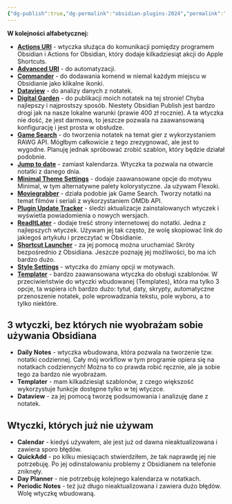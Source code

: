 ```yaml
---
{"dg-publish":true,"dg-permalink":"obsidian-plugins-2024","permalink":"/obsidian-plugins-2024/","tags":["WeblogPoMo2024","Obsidian"]}
---
```



**W kolejności alfabetycznej:**

- **[Actions URI](obsidian://show-plugin?id=actions-uri)** - wtyczka służąca do komunikacji pomiędzy programem Obsidian i Actions for Obsidian, który dodaje kilkadziesiąt akcji do Apple Shortcuts.
- **[Advanced URI](obsidian://show-plugin?id=obsidian-advanced-uri)** - do automatyzacji.
- **[Commander](obsidian://show-plugin?id=cmdr)** - do dodawania komend w niemal każdym miejscu w Obsidianie jako klikalne ikonki.
- **[Dataview](obsidian://show-plugin?id=dataview)** - do analizy danych z notatek.
- **[Digital Garden](obsidian://show-plugin?id=digitalgarden)** - do publikacji moich notatek na tej stronie! Chyba najlepszy i najprostszy sposób. Niestety Obsidian Publish jest bardzo drogi jak na nasze lokalne warunki (prawie 400 zł rocznie). A ta wtyczka nie dość, że jest darmowa, to jeszcze pozwala na zaawansowaną konfigurację i jest prosta w obsłudze.
- **[Game Search](obsidian://show-plugin?id=game-search)** - do tworzenia notatek na temat gier z wykorzystaniem RAWG API. Mógłbym całkowicie z tego zrezygnować, ale jest to wygodne. Planuję jednak spróbować zrobić szablon, który będzie działał podobnie.
- **[Jump to date](obsidian://show-plugin?id=obsidian-jump-to-date-plugin)** - zamiast kalendarza. Wtyczka ta pozwala na otwarcie notatki z danego dnia.
- **[Minimal Theme Settings](obsidian://show-plugin?id=obsidian-minimal-settings)** - dodaje zaawansowane opcje do motywu Minimal, w tym alternatywne palety kolorystyczne. Ja używam Flexoki.
- **[Moviegrabber](obsidian://show-plugin?id=moviegrabber)** - działa podobie jak Game Search. Tworzy notatki na temat filmów i seriali z wykorzystaniem OMDb API.
- **[Plugin Update Tracker](obsidian://show-plugin?id=obsidian-plugin-update-tracker)** - śledzi aktualizacje zainstalowanych wtyczek i wyświetla powiadomienia o nowych wersjach.
- **[ReadItLater](obsidian://show-plugin?id=obsidian-read-it-later)** - dodaje treść strony internetowej do notatki. Jedna z najlepszych wtyczek. Używam jej tak często, że wolę skopiować link do jakiegoś artykułu i przeczytać w Obsidianie.
- **[Shortcut Launcher](obsidian://show-plugin?id=obsidian-shortcut-launcher)** - za jej pomocą można uruchamiać Skróty bezpośrednio z Obsidiana. Jeszcze poznaję jej możliwości, bo ma ich bardzo dużo.
- **[Style Settings](obsidian://show-plugin?id=obsidian-style-settings)** - wtyczka do zmiany opcji w motywach.
- **[Templater](obsidian://show-plugin?id=templater-obsidian)** - bardzo zaawansowana wtyczka do obsługi szablonów. W przeciwieństwie do wtyczki wbudowanej (Templates), która ma tylko 3 opcje, ta wspiera ich bardzo dużo: tytuł, daty, skrypty, automatyczne przenoszenie notatek, pole wprowadzania tekstu, pole wyboru, a to tylko niektóre.

## 3 wtyczki, bez których nie wyobrażam sobie używania Obsidiana

- **Daily Notes** - wtyczka wbudowana, która pozwala na tworzenie tzw. notatki codziennej. Cały mój workflow w tym programie opiera się na notatkach codziennych! Można to co prawda robić ręcznie, ale ja sobie tego za bardzo nie wyobrażam.
- **Templater** - mam kilkadziesiąt szablonów, z czego większość wykorzystuje funkcje dostępne tylko w tej wtyczce.
- **Dataview** - za jej pomocą tworzę podsumowania i analizuję dane z notatek.

## Wtyczki, których już nie używam

- **Calendar** - kiedyś używałem, ale jest już od dawna nieaktualizowana i zawiera sporo błędów.
- **QuickAdd** - po kilku miesiącach stwierdziłem, że tak naprawdę jej nie potrzebuję. Po jej odinstalowaniu problemy z Obsidianem na telefonie zniknęły.
- **Day Planner** - nie potrzebuję kolejnego kalendarza w notatkach.
- **Periodic Notes** - też już długo nieaktualizowana i zawiera dużo błędów. Wolę wtyczkę wbudowaną.
